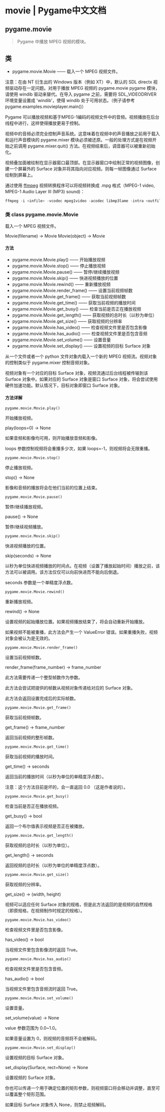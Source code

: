 # movie | Pygame中文文档

## pygame.movie

>Pygame 中播放 MPEG 视频的模块。


## 类

* pygame.movie.Movie  ——  载入一个 MPEG 视频文件。

注意：在由 NT 衍生出的 Windows 版本（例如 XT）中，默认的 SDL directx 视频驱动存在一定问题。对用于播放 MPEG 视频的 pygame.movie pygame 模块，请使用 windib 驱动来替代。在导入 pygame 之前，需要将 SDL_VIDEODRIVER 环境变量设置成 'windib'，使得 windib 处于可用状态。（例子请参考 pygame.examples.movieplayer.main()）

Pygame 可以播放视频和基于MPEG-1编码的视频文件中的音频。视频播放在后台线程中进行，这样使得播放更易于控制。

视频中的音频必须完全控制声音系统。这意味着在视频中的声音播放之前用于载入和运行声音模块的 pygame.mixer 模块必须被还原。一般的处理方式是在视频开始之前调用 pygame.mixer.quit() 方法。在视频结束后，调音器可以被重新初始化。

视频叠加面被绘制在显示器窗口最顶部。在显示器窗口中绘制正常的视频图像，创建一个屏幕外的 Surface 对象并将其指向对应视频。则每一帧图像通过 Surface 绘制到屏幕上。

通过使用 [ffmpeg](http://ffmpeg.org/) 视频转换程序可以将视频转换成 .mpg 格式（MPEG-1 video, MPEG-1 Audio Layer III (MP3) sound)：

```PowerShell
ffmpeg -i <infile> -vcodec mpeg1video -acodec libmp3lame -intra <outfile.mpg>
```

### 类 class pygame.movie.Movie

载入一个 MPEG 视频文件。

Movie(filename) -> Movie
Movie(object) -> Movie

#### 方法

* pygame.movie.Movie.play()  ——  开始播放视频
* pygame.movie.Movie.stop()  ——  停止播放视频
* pygame.movie.Movie.pause()  ——  暂停/继续播放视频
* pygame.movie.Movie.skip()  ——  快进视频播放的位置
* pygame.movie.Movie.rewind()  ——  重新播放视频
* pygame.movie.Movie.render_frame()  ——  设置当前视频帧数
* pygame.movie.Movie.get_frame()  ——  获取当前视频帧数
* pygame.movie.Movie.get_time()  ——  获取当前视频的播放时间
* pygame.movie.Movie.get_busy()  ——  检查当前是否正在播放视频
* pygame.movie.Movie.get_length()  ——  获取视频的总时长（以秒为单位）
* pygame.movie.Movie.get_size()  ——  获取视频的分辨率
* pygame.movie.Movie.has_video()  ——  检查视频文件里是否包含影像
* pygame.movie.Movie.has_audio()  ——  检查视频文件里是否包含音频
* pygame.movie.Movie.set_volume()  ——  设置音量
* pygame.movie.Movie.set_display()  ——  设置视频的目标 Surface 对象

从一个文件或者一个 python 文件对象内载入一个新的 MPEG 视频流。视频对象的控制类似于 pygame.mixer 控制音频对象。

视频对象有一个对应的目标 Surface 对象，视频流通过后台线程被传输到该 Surface 对象中。如果对应的 Surface 对象是窗口 Surface 对象，将会尝试使用硬件加速功能。默认情况下，目标对象即窗口 Surface 对象。

#### 方法详解

```pygame.movie.Movie.play()```

开始播放视频。

play(loops=0) -> None

如果音频和影像均可用，则开始播放音频和影像。

loops 参数控制视频将会重播多少次，如果 loops=-1，则视频将会无限重播。

```pygame.movie.Movie.stop()```

停止播放视频。

stop() -> None

影像和音频的播放将会在他们当前的位置上结束。

```pygame.movie.Movie.pause()```

暂停/继续播放视频。

pause() -> None

暂停/继续视频播放。

```pygame.movie.Movie.skip()```

快进视频播放的位置。

skip(seconds) -> None

以秒为单位快进视频播放的时间点。在视频（设置了播放起始时间）播放之前，该方法可以被调用。该方法仅仅可以向前快进而不能向后倒退。

seconds 参数是一个单精度浮点数。

```pygame.movie.Movie.rewind()```

重新播放视频。

rewind() -> None

设置视频的起始播放位置。如果视频播放结束了，将会自动重新开始播放。

如果视频不能被重播，此方法会产生一个 ValueError 错误。如果重播失败，视频对象会被认为是无效的。

```pygame.movie.Movie.render_frame()```

设置当前视频帧数。

render_frame(frame_number) -> frame_number

此方法需要传递一个整型帧数作为参数。

此方法会尝试把提供的帧数从视频对象传递给对应的 Surface 对象。

此方法会返回设置完成后的实际帧数。

```pygame.movie.Movie.get_frame()```

获取当前视频帧数。

get_frame() -> frame_number

返回当前视频的整形帧数。

```pygame.movie.Movie.get_time()```

获取当前视频的播放时间。

get_time() -> seconds

返回当前的播放时间（以秒为单位的单精度浮点数）。

注意：这个方法目前是坏的，会一直返回 0.0 （这是作者说的）。

```pygame.movie.Movie.get_busy()```

检查当前是否正在播放视频。

get_busy() -> bool

返回一个布尔值表示视频是否正在被播放。

```pygame.movie.Movie.get_length()```

获取视频的总时长（以秒为单位）。

get_length() -> seconds

返回视频的总时长（以秒为单位的单精度浮点数）。

```pygame.movie.Movie.get_size()```

获取视频的分辨率。

get_size() -> (width, height)

视频可以适应任何 Surface 对象的规格，但是此方法返回的是视频的自然规格（即原规格，在视频制作时规定的规格）。

```pygame.movie.Movie.has_video()```

检查视频文件里是否包含影像。

has_video() -> bool

当视频文件里包含影像流时返回 True。

```pygame.movie.Movie.has_audio()```

检查视频文件里是否包含音频。

has_audio() -> bool

当视频文件里包含音频流时返回 True。

```pygame.movie.Movie.set_volume()```

设置音量。

set_volume(value) -> None

value 参数范围为 0.0~1.0。

如果音量设置为 0，则视频的音频将不会被解码。

```pygame.movie.Movie.set_display()```

设置视频的目标 Surface 对象。

set_display(Surface, rect=None) -> None

设置视频的 Surface 对象。

你也可以传递一个用于确定位置的矩形参数，则视频窗口将会移动并调整，直至可以覆盖整个矩形范围。

如果目标 Surface 对象传入 None，则禁止视频解码。